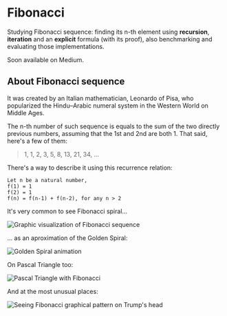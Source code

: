 # Fibonacci

Studying Fibonacci sequence: finding its n-th element using **recursion**, **iteration**
and an **explicit** formula (with its proof), also benchmarking and evaluating those implementations.

Soon available on Medium.

## About Fibonacci sequence

It was created by an Italian mathematician, Leonardo of Pisa, who popularized the Hindu–Arabic numeral
system in the Western World on Middle Ages.

The n-th number of such sequence is equals to the sum of the two directly previous numbers,
assuming that the 1st and 2nd are both 1. That said, here's a few of them:

> 1, 1, 2, 3, 5, 8, 13, 21, 34, ...

There's a way to describe it using this recurrence relation:

```
Let n be a natural number,
f(1) = 1
f(2) = 1
f(n) = f(n-1) + f(n-2), for any n > 2
```

It's very common to see Fibonacci spiral...

![Graphic visualization of Fibonacci sequence](https://elearningindustry.com/wp-content/uploads/2017/09/dd7620fc0fceffcce27b5d11c5c01a96.png) 

... as an aproximation of the Golden Spiral:

![Golden Spiral animation](https://upload.wikimedia.org/wikipedia/commons/e/e9/GoldenSpiralLogarithmic_color_in.gif)

On Pascal Triangle too:

![Pascal Triangle with Fibonacci](https://upload.wikimedia.org/wikipedia/commons/b/bf/PascalTriangleFibanacci.svg)

And at the most unusual places:

![Seeing Fibonacci graphical pattern on Trump's head](https://qph.ec.quoracdn.net/main-qimg-0281d782e4ec471ce2d5091d2c40f1b5-c)
